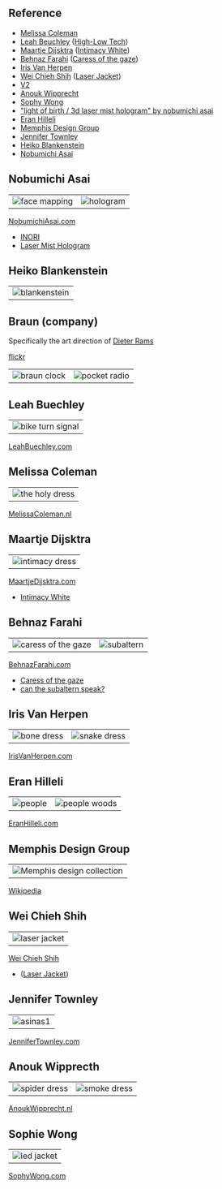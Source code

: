 Reference
---

* [Melissa Coleman](https://melissacoleman.nl/)
* [Leah Beuchley](http://leahbuechley.com/) ([High-Low Tech](http://highlowtech.org/))
* [Maartje Dijsktra](http://www.maartjedijkstra.com/) ([Intimacy White](https://vimeo.com/13736739))
* [Behnaz Farahi](http://behnazfarahi.com/) ([Caress of the gaze](http://behnazfarahi.com/caress-of-the-gaze/))
* [Iris Van Herpen](https://www.irisvanherpen.com/)
* [Wei Chieh Shih](https://www.behance.net/shihweichieh) ([Laser Jacket](https://www.behance.net/gallery/5505381/laser-Jacket-for-Yoshii-Kazuya))
* [V2](http://v2.nl/)
* [Anouk Wipprecht](http://www.anoukwipprecht.nl/)
* [Sophy Wong](https://sophywong.com/)
* ["light of birth / 3d laser mist hologram" by nobumichi asai](https://vimeo.com/148280386)
* [Eran Hilleli](https://eranhilleli.com/)
* [Memphis Design Group](https://en.wikipedia.org/wiki/Memphis_Group)
* [Jennifer Townley](http://www.jennifertownley.com/bussola)
* [Heiko Blankenstein](http://www.heikoblankenstein.com/)
* [Nobumichi Asai](https://www.nobumichiasai.com/)

Nobumichi Asai
---

| | |
|---|---|
| ![face mapping](img/asai_face-mapping.jpg) | ![hologram](img/asai_hologram.jpg)  |

[NobumichiAsai.com](https://www.nobumichiasai.com)

* [INORI](https://vimeo.com/210599507)
* [Laser Mist Hologram](https://vimeo.com/148280386)

Heiko Blankenstein
---

| |
|---|
| ![blankenstein](img/rsz_h575_69_315.jpg) |


Braun (company)
---

Specifically the art direction of [Dieter Rams](https://en.wikipedia.org/wiki/Dieter_Rams)

[flickr](https://www.flickr.com/photos/34019036@N05/sets/72157612596210147/)

| | |
|---|---|
| ![braun clock](img/4934011689_71719d75cc_w.jpg) | ![pocket radio](img/5212241996_015c18ae7a_w.jpg) | 

Leah Buechley
---

| |
|---|
| ![bike turn signal](img/FRCII3VFHY0I8RW.jpg) |

[LeahBuechley.com](http://leahbuechley.com/)


Melissa Coleman
---

| |
|---|
| ![the holy dress](img/melissacoleman-theholydress.jpg) |

[MelissaColeman.nl](https://melissacoleman.nl/)

Maartje Dijsktra
---

| |
|---|
| ![intimacy dress](img/intimacy.jpg) |

[MaartjeDijsktra.com](http://www.maartjedijkstra.com/)

* [Intimacy White](https://vimeo.com/13736739)

Behnaz Farahi
---

| | |
|---|---|
| ![caress of the gaze](img/caress-of-the-gaze.jpg) | ![subaltern](img/behnazfarahi-subaltern.jpg) |

[BehnazFarahi.com](http://behnazfarahi.com/)

* [Caress of the gaze](http://behnazfarahi.com/caress-of-the-gaze/)
* [can the subaltern speak?](http://behnazfarahi.com/can-the-subaltern-speak/)

Iris Van Herpen
---

| | |
|---|---|
| ![bone dress](img/irisvanherpen-bones.jpg) | ![snake dress](img/irisvanherpen-snakes.jpg) |

[IrisVanHerpen.com](https://www.irisvanherpen.com/)

Eran Hilleli
---

| | |
|---|---|
| ![people](img/hilleli_people.png) | ![people woods](img/hilleli_people-woods.jpg) |

[EranHilleli.com](https://eranhilleli.com/)

Memphis Design Group
---

| |
|---|
| ![Memphis design collection](img/Memphis-Milano_Movement.jpg) |

[Wikipedia](https://en.wikipedia.org/wiki/Memphis_Group)


Wei Chieh Shih
---

| |
|---|
|![laser jacket](img/weichiehshih.jpg)  |


[Wei Chieh Shih](https://www.behance.net/shihweichieh)

* ([Laser Jacket](https://www.behance.net/gallery/5505381/laser-Jacket-for-Yoshii-Kazuya))

Jennifer Townley
---

| |
|---|
| ![asinas1](img/jennifer-townley_asinas1.jpg) |


[JenniferTownley.com](http://www.jennifertownley.com/bussola)


Anouk Wipprecth
---

| | |
|---|---|
| ![spider dress](img/wipprecht_spiderdress.jpg)  | ![smoke dress](img/wipprecht_smoke-dress.jpg)  | 


[AnoukWipprecht.nl](http://www.anoukwipprecht.nl/)


Sophie Wong
---

| |
|---|
| ![led jacket](img/sophie-wong_jacket.jpg) |

[SophyWong.com](https://sophywong.com/)

